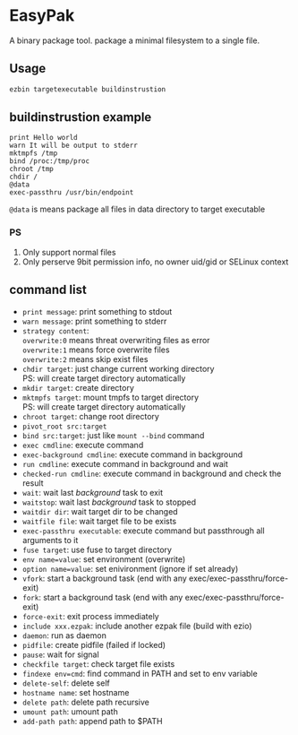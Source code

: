 # EasyPak

A binary package tool. package a minimal filesystem to a single file.

## Usage

```bash
ezbin targetexecutable buildinstrustion
```

## buildinstrustion example

```
print Hello world
warn It will be output to stderr
mktmpfs /tmp
bind /proc:/tmp/proc
chroot /tmp
chdir /
@data
exec-passthru /usr/bin/endpoint
```

`@data` is means package all files in data directory to target executable

### PS

1. Only support normal files
2. Only perserve 9bit permission info, no owner uid/gid or SELinux context

## command list

- `print message`: print something to stdout
- `warn message`: print something to stderr
- `strategy content`:<br>
  `overwrite:0` means threat overwriting files as error<br>
  `overwrite:1` means force overwrite files<br>
  `overwrite:2` means skip exist files
- `chdir target`: just change current working directory<br>
  PS: will create target directory automatically
- `mkdir target`: create directory
- `mktmpfs target`: mount tmpfs to target directory<br>
  PS: will create target directory automatically
- `chroot target`: change root directory
- `pivot_root src:target`
- `bind src:target`: just like `mount --bind` command
- `exec cmdline`: execute command
- `exec-background cmdline`: execute command in background
- `run cmdline`: execute command in background and wait
- `checked-run cmdline`: execute command in background and check the result
- `wait`: wait last _background_ task to exit
- `waitstop`: wait last _background_ task to stopped
- `waitdir dir`: wait target dir to be changed
- `waitfile file`: wait target file to be exists
- `exec-passthru executable`: execute command but passthrough all arguments to it
- `fuse target`: use fuse to target directory
- `env name=value`: set environment (overwrite)
- `option name=value`: set enivironment (ignore if set already)
- `vfork`: start a background task (end with any exec/exec-passthru/force-exit)
- `fork`: start a background task (end with any exec/exec-passthru/force-exit)
- `force-exit`: exit process immediately
- `include xxx.ezpak`: include another ezpak file (build with ezio)
- `daemon`: run as daemon
- `pidfile`: create pidfile (failed if locked)
- `pause`: wait for signal
- `checkfile target`: check target file exists
- `findexe env=cmd`: find command in PATH and set to env variable
- `delete-self`: delete self
- `hostname name`: set hostname
- `delete path`: delete path recursive
- `umount path`: umount path
- `add-path path`: append path to $PATH

